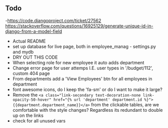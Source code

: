 ## Todo
-https://code.djangoproject.com/ticket/27562  https://stackoverflow.com/questions/16925129/generate-unique-id-in-django-from-a-model-field
- Actual README
- set up database for live page, both in employee_manag - settings.py and mydb
- DRY OUT THIS CODE
- When selecting role for new employee it auto adds department
- Change error page for user attemps I.E. user types in '/budget/112', custom 404 page
- From departments add a 'View Employees' btn for all employees in department
- font awesome icons, do I keep the 'fa-sm' or do I want to make it large?
- Remove the `<a class="link-secondary text-decoration-none link-opacity-50-hover" href="{% url 'department' department.id %}">{{department.department_name}}</a>` from the clickable tables, are we comfortable with the style changes? Regardless its redundant to double up on the links
- check for all unused vars
